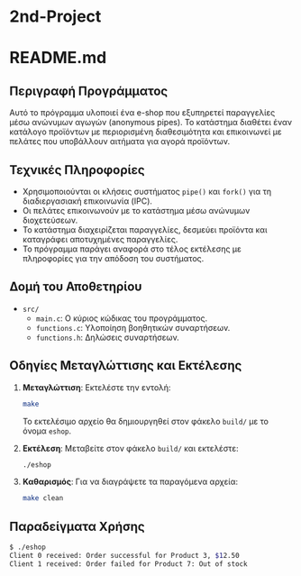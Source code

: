 # 2nd-Project
# README.md

## Περιγραφή Προγράμματος
Αυτό το πρόγραμμα υλοποιεί ένα e-shop που εξυπηρετεί παραγγελίες μέσω ανώνυμων αγωγών (anonymous pipes). Το κατάστημα διαθέτει έναν κατάλογο προϊόντων με περιορισμένη διαθεσιμότητα και επικοινωνεί με πελάτες που υποβάλλουν αιτήματα για αγορά προϊόντων.

## Τεχνικές Πληροφορίες
- Χρησιμοποιούνται οι κλήσεις συστήματος `pipe()` και `fork()` για τη διαδιεργασιακή επικοινωνία (IPC).
- Οι πελάτες επικοινωνούν με το κατάστημα μέσω ανώνυμων διοχετεύσεων.
- Το κατάστημα διαχειρίζεται παραγγελίες, δεσμεύει προϊόντα και καταγράφει αποτυχημένες παραγγελίες.
- Το πρόγραμμα παράγει αναφορά στο τέλος εκτέλεσης με πληροφορίες για την απόδοση του συστήματος.

## Δομή του Αποθετηρίου
- `src/`
  - `main.c`: Ο κύριος κώδικας του προγράμματος.
  - `functions.c`: Υλοποίηση βοηθητικών συναρτήσεων.
  - `functions.h`: Δηλώσεις συναρτήσεων.

## Οδηγίες Μεταγλώττισης και Εκτέλεσης
1. **Μεταγλώττιση**:
   Εκτελέστε την εντολή:
   ```sh
   make
   ```
   Το εκτελέσιμο αρχείο θα δημιουργηθεί στον φάκελο `build/` με το όνομα `eshop`.

2. **Εκτέλεση**:
   Μεταβείτε στον φάκελο `build/` και εκτελέστε:
   ```sh
   ./eshop
   ```

3. **Καθαρισμός**:
   Για να διαγράψετε τα παραγόμενα αρχεία:
   ```sh
   make clean
   ```

## Παραδείγματα Χρήσης
```sh
$ ./eshop
Client 0 received: Order successful for Product 3, $12.50
Client 1 received: Order failed for Product 7: Out of stock
